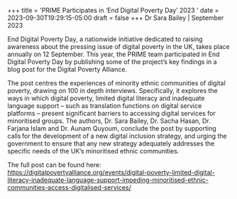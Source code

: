 +++
title = 'PRIME Participates in ‘End Digital Poverty Day’ 2023 '
date = 2023-09-30T19:29:15-05:00
draft = false
+++
Dr Sara Bailey | September 2023 

End Digital Poverty Day, a nationwide initiative dedicated to raising awareness about the pressing issue of digital poverty in the UK, takes place annually on 12 September. This year, the PRIME team participated in End Digital Poverty Day by publishing some of the project’s key findings in a blog post for the Digital Poverty Alliance.

The post centres the experiences of minority ethnic communities of digital poverty, drawing on 100 in depth interviews. Specifically, it explores the ways in which digital poverty, limited digital literacy and inadequate language support – such as translation functions on digital service platforms – present significant barriers to accessing digital services for minoritised groups. The authors, Dr. Sara Bailey, Dr. Sacha Hasan, Dr. Farjana Islam and Dr. Aunam Quyoum, conclude the post by supporting calls for the development of a new digital inclusion strategy, and urging the government to ensure that any new strategy adequately addresses the specific needs of the UK’s minoritised ethnic communities.

The full post can be found here: https://digitalpovertyalliance.org/events/digital-poverty-limited-digital-literacy-inadequate-language-support-impeding-minoritised-ethnic-communities-access-digitalised-services/ 


